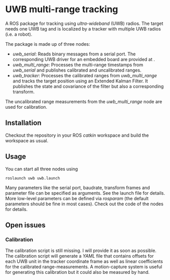 # UWB multi-range tracking

A ROS package for tracking using _ultra-wideband_ (UWB) radios. The target needs one UWB tag and is localized by a tracker with multiple UWB radios (i.e. a robot).

The package is made up of three nodes:
- _uwb_serial_: Reads binary messages from a serial port. The corresponding UWB driver for an embedded board are provided at [](https://developer.mbed.org/users/bhepp/code/AIT_UWB_Tracker/).
- _uwb_multi_range_: Processes the multi-range timestamps from _uwb_serial_ and publishes calibrated and uncalibrated ranges.
- _uwb_tracker_: Processes the calibrated ranges from _uwb_multi_range_ and tracks the target position using an Extended Kalman Filter. It publishes the state and covariance of the filter but also a corresponding transform.

The uncalibrated range measurements from the _uwb_multi_range_ node are used for calibration.

## Installation

Checkout the repository in your ROS _catkin_ workspace and build the workspace as usual.

## Usage

You can start all three nodes using
```
roslaunch uwb uwb.launch
```

Many parameters like the serial port, baudrate, transform frames and parameter file can be specified as arguments. See the launch file for details.
More low-level parameters can be defined via _rosparam_ (the default parameters should be fine in most cases). Check out the code of the nodes for details.

## Open issues

### Calibration

The calibration script is still missing. I will provide it as soon as possible. The calibration script will generate a _YAML_ file that contains offsets for each UWB unit
in the tracker coordinate frame as well as linear coefficients for the calibrated range-measurements. A motion-capture system is useful for generating this calibration but
it could also be measured by hand.
